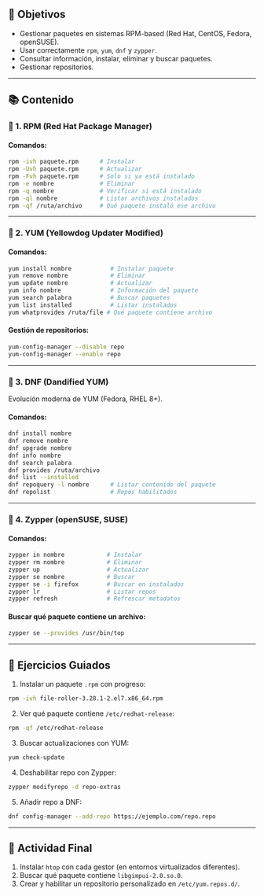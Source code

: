 


## 🎯 Objetivos

- Gestionar paquetes en sistemas RPM-based (Red Hat, CentOS, Fedora, openSUSE).
- Usar correctamente `rpm`, `yum`, `dnf` y `zypper`.
- Consultar información, instalar, eliminar y buscar paquetes.
- Gestionar repositorios.

---

## 📚 Contenido

### 🔹 1. RPM (Red Hat Package Manager)

#### Comandos:

```bash
rpm -ivh paquete.rpm      # Instalar
rpm -Uvh paquete.rpm      # Actualizar
rpm -Fvh paquete.rpm      # Solo si ya está instalado
rpm -e nombre             # Eliminar
rpm -q nombre             # Verificar si está instalado
rpm -ql nombre            # Listar archivos instalados
rpm -qf /ruta/archivo     # Qué paquete instaló ese archivo
```

---

### 🔹 2. YUM (Yellowdog Updater Modified)

#### Comandos:

```bash
yum install nombre           # Instalar paquete
yum remove nombre            # Eliminar
yum update nombre            # Actualizar
yum info nombre              # Información del paquete
yum search palabra           # Buscar paquetes
yum list installed           # Listar instalados
yum whatprovides /ruta/file # Qué paquete contiene archivo
```

#### Gestión de repositorios:

```bash
yum-config-manager --disable repo
yum-config-manager --enable repo
```

---

### 🔹 3. DNF (Dandified YUM)

Evolución moderna de YUM (Fedora, RHEL 8+).

#### Comandos:

```bash
dnf install nombre
dnf remove nombre
dnf upgrade nombre
dnf info nombre
dnf search palabra
dnf provides /ruta/archivo
dnf list --installed
dnf repoquery -l nombre      # Listar contenido del paquete
dnf repolist                 # Repos habilitados
```

---

### 🔹 4. Zypper (openSUSE, SUSE)

#### Comandos:

```bash
zypper in nombre            # Instalar
zypper rm nombre            # Eliminar
zypper up                   # Actualizar
zypper se nombre            # Buscar
zypper se -i firefox        # Buscar en instalados
zypper lr                   # Listar repos
zypper refresh              # Refrescar metadatos
```

#### Buscar qué paquete contiene un archivo:

```bash
zypper se --provides /usr/bin/top
```

---

## 🧪 Ejercicios Guiados

1. Instalar un paquete `.rpm` con progreso:

```bash
rpm -ivh file-roller-3.28.1-2.el7.x86_64.rpm
```

2. Ver qué paquete contiene `/etc/redhat-release`:

```bash
rpm -qf /etc/redhat-release
```

3. Buscar actualizaciones con YUM:

```bash
yum check-update
```

4. Deshabilitar repo con Zypper:

```bash
zypper modifyrepo -d repo-extras
```

5. Añadir repo a DNF:

```bash
dnf config-manager --add-repo https://ejemplo.com/repo.repo
```

---

## 📝 Actividad Final

1. Instalar `htop` con cada gestor (en entornos virtualizados diferentes).
2. Buscar qué paquete contiene `libgimpui-2.0.so.0`.
3. Crear y habilitar un repositorio personalizado en `/etc/yum.repos.d/`.